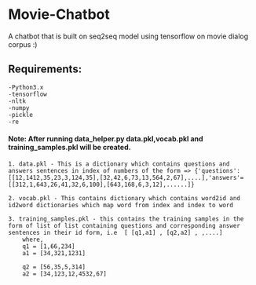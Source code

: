 # Movie-Chatbot
A chatbot that is built on seq2seq model using tensorflow on movie dialog corpus :)

## Requirements:
	-Python3.x
	-tensorflow
	-nltk
	-numpy
	-pickle
	-re

#### Note: After running data_helper.py data.pkl,vocab.pkl and training_samples.pkl will be created.

	1. data.pkl - This is a dictionary which contains questions and answers sentences in index of numbers of the form => {'questions':[[12,1412,35,23,3,124,35],[32,42,6,73,13,564,2,67],....],'answers'=[[312,1,643,26,41,32,6,100],[643,168,6,3,12],......]}

	2. vocab.pkl - This contains dictionary which contains word2id and id2word dictionaries which map word from index and index to word

	3. training_samples.pkl - this contains the training samples in the form of list of list containing questions and corresponding answer sentences in their id form, i.e  [ [q1,a1] , [q2,a2] , ,....] 
		where,
		q1 = [1,66,234]
		a1 = [34,321,1231]

		q2 = [56,35,5,314]
		a2 = [34,123,12,4532,67]

